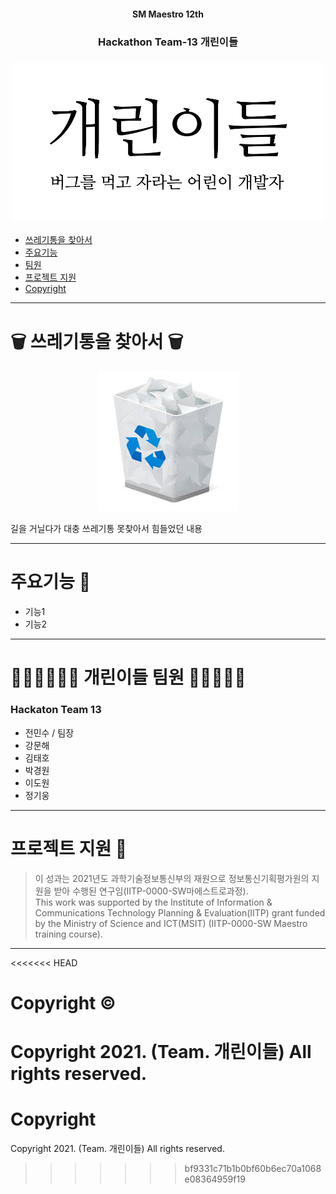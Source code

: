 <div align="center">
    <h4>SM Maestro 12th</h4>
    <h3>Hackathon Team-13 개린이들<h3>
    <img src="./Resources/team_name.png" width=500>
</div>

- [쓰레기통을 찾아서](#find-trash)
- [주요기능](#features)
- [팀원](#team)
- [프로젝트 지원](#support)
- [Copyright](#copyright)

---

<a id="find-trash"></a>
# 🗑️ 쓰레기통을 찾아서 🗑️

<div align="center">
    <img src="./Resources/recycle-bin.jpg">
</div>

길을 거닐다가 대충 쓰레기통 못찾아서 힘들었던 내용


---


<a id="features"></a>
# 주요기능 🚮 
- 기능1
- 기능2

---

<a id="team"></a>
# 🤷‍♂️🤷‍♂️🤷‍♀ 개린이들 팀원 🤷‍🤷‍♂️🤷‍♂️
### Hackaton Team 13

- 전민수 / 팀장
- 강문해
- 김태호
- 박경원
- 이도원
- 정기웅

--- 

<a id="support"></a>
# 프로젝트 지원 💸
> 이 성과는 2021년도 과학기술정보통신부의 재원으로 정보통신기획평가원의 지원을 받아 수행된 연구임(IITP-0000-SW마에스트로과정).   
This work was supported by the Institute of Information & Communications Technology Planning & Evaluation(IITP) grant funded
by the Ministry of Science and ICT(MSIT) (IITP-0000-SW Maestro training course).

---

<a id="copyright"></a>
<<<<<<< HEAD
# Copyright ©
Copyright 2021. (Team. 개린이들) All rights reserved.
=======
# Copyright
Copyright 2021. (Team. 개린이들) All rights reserved.
>>>>>>> bf9331c71b1b0bf60b6ec70a1068e08364959f19
